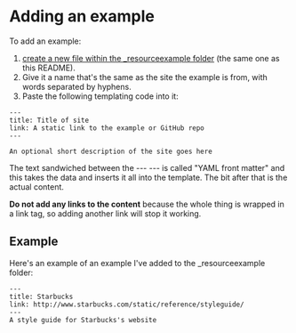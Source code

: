 # Adding an example

To add an example:

1. [create a new file within the _resourceexample folder](https://github.com/maban/styleguides/new/gh-pages/_resourceexample) (the same one as this README). 
2. Give it a name that's the same as the site the example is from, with words separated by hyphens.
3. Paste the following templating code into it:

```
---
title: Title of site
link: A static link to the example or GitHub repo
---

An optional short description of the site goes here
```

The text sandwiched between the --- --- is called "YAML front matter" and this takes the data and inserts it all into the template. The bit after that is the actual content.

**Do not add any links to the content** because the whole thing is wrapped in a link tag, so adding another link will stop it working.

## Example

Here's an example of an example I've added to the _resourceexample folder:

```
---
title: Starbucks
link: http://www.starbucks.com/static/reference/styleguide/
---
A style guide for Starbucks's website
```